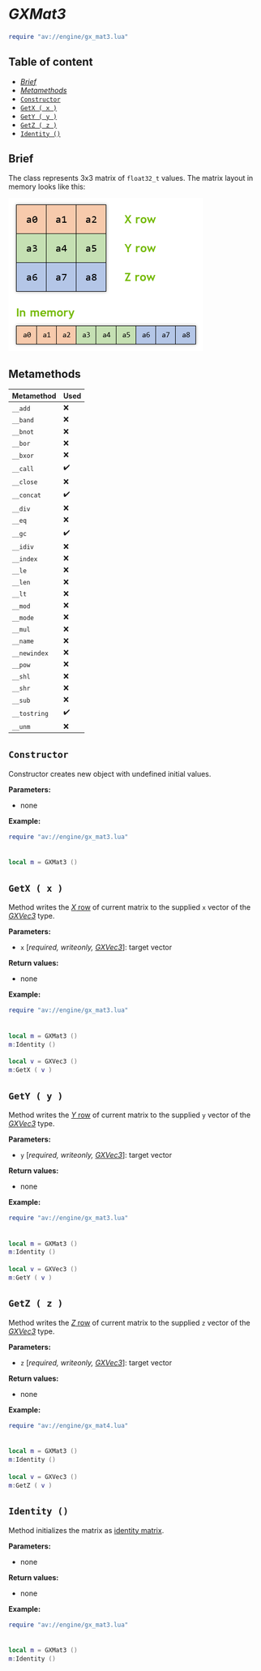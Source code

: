 # _GXMat3_

```lua
require "av://engine/gx_mat3.lua"
```

## Table of content

- [_Brief_](#brief)
- [_Metamethods_](#metamethods)
- [`Constructor`](#constructor)
- [`GetX ( x )`](#method-get-x)
- [`GetY ( y )`](#method-get-y)
- [`GetZ ( z )`](#method-get-z)
- [`Identity ()`](#method-identity)

## <a id="brief">Brief</a>

The class represents 3x3 matrix of `float32_t` values. The matrix layout in memory looks like this:

<img src="./images/gx-mat3-layout.png" width="384px"/>

## <a id="metamethods">Metamethods</a>

Metamethod | Used
--- | ---
`__add` | ❌
`__band` | ❌
`__bnot` | ❌
`__bor` | ❌
`__bxor` | ❌
`__call` | ✔️
`__close` | ❌
`__concat` | ✔️
`__div` | ❌
`__eq` | ❌
`__gc` | ✔️
`__idiv` | ❌
`__index` | ❌
`__le` | ❌
`__len` | ❌
`__lt` | ❌
`__mod` | ❌
`__mode` | ❌
`__mul` | ❌
`__name` | ❌
`__newindex` | ❌
`__pow` | ❌
`__shl` | ❌
`__shr` | ❌
`__sub` | ❌
`__tostring` | ✔️
`__unm` | ❌

## <a id="constructor">`Constructor`</a>

Constructor creates new object with undefined initial values.

**Parameters:**

- none

**Example:**

```lua
require "av://engine/gx_mat3.lua"


local m = GXMat3 ()
```

## <a id="method-get-x">`GetX ( x )`</a>

Method writes the [_X_ row](#brief) of current matrix to the supplied `x` vector of the [_GXVec3_](./gx-vec3.md) type.

**Parameters:**

- `x` [_required, writeonly, [_GXVec3_](./gx-vec3.md)_]: target vector

**Return values:**

- none

**Example:**

```lua
require "av://engine/gx_mat3.lua"


local m = GXMat3 ()
m:Identity ()

local v = GXVec3 ()
m:GetX ( v )
```

## <a id="method-get-y">`GetY ( y )`</a>

Method writes the [_Y_ row](#brief) of current matrix to the supplied `y` vector of the [_GXVec3_](./gx-vec3.md) type.

**Parameters:**

- `y` [_required, writeonly, [_GXVec3_](./gx-vec3.md)_]: target vector

**Return values:**

- none

**Example:**

```lua
require "av://engine/gx_mat3.lua"


local m = GXMat3 ()
m:Identity ()

local v = GXVec3 ()
m:GetY ( v )
```

## <a id="method-get-z">`GetZ ( z )`</a>

Method writes the [_Z_ row](#brief) of current matrix to the supplied `z` vector of the [_GXVec3_](./gx-vec3.md) type.

**Parameters:**

- `z` [_required, writeonly, [_GXVec3_](./gx-vec3.md)_]: target vector

**Return values:**

- none

**Example:**

```lua
require "av://engine/gx_mat4.lua"


local m = GXMat3 ()
m:Identity ()

local v = GXVec3 ()
m:GetZ ( v )
```

## <a id="method-identity">`Identity ()`</a>

Method initializes the matrix as [identity matrix](https://en.wikipedia.org/wiki/Identity_matrix).

**Parameters:**

- none

**Return values:**

- none

**Example:**

```lua
require "av://engine/gx_mat3.lua"


local m = GXMat3 ()
m:Identity ()
```

